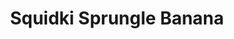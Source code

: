 ---
slug: squidki-sprungle-banana
title: Squidki Sprungle Banana
description: "Squidki Sprungle Banana is an exciting online game. Play for free directly in your browser!"
icon: /images/new_mods/Sprunki Sprungle Banana.png
url: https://wowtbc.net/sprunkin/sprunki-sprungle-banana/index.html
previewImage: /images/new_mods/Sprunki Sprungle Banana.png
type: new mods

# SEO配置
seo:
  title: "Squidki Sprungle Banana - Play Free Online Game | Fun Browser Games"
  description: "Squidki Sprungle Banana - Play this fun online game for free in your browser. No download required!"
  ogImage: "/images/new_mods/Sprunki Sprungle Banana.png"
  keywords: "squidki-sprungle-banana, online game, browser game, free game, new mods game, play online"

videoUrls:
  - https://www.youtube.com/embed/example1
  - https://www.youtube.com/embed/example2

whyPlay:
  title: "Why Play Squidki Sprungle Banana?"
  items:
    - "Immersive Gameplay: Squidki Sprungle Banana offers an engaging and immersive gaming experience that will keep you entertained for hours"
    - "Challenging Levels: Test your skills with increasingly difficult challenges and obstacles"
    - "Beautiful Graphics: Enjoy stunning visuals and smooth animations that bring the game world to life"
    - "Regular Updates: New content and features are added regularly to keep the game fresh and exciting"
    - "Free to Play: Experience all the fun without spending a penny"
    - "Community Features: Connect with other players, share strategies, and compete for high scores"
    - "Cross-Platform: Play on any device with a web browser, no downloads required"

features:
  title: "Key Features of Squidki Sprungle Banana"
  image: "/images/new_mods/Sprunki Sprungle Banana.png"
  items:
    - "Intuitive Controls: Easy to learn controls make Squidki Sprungle Banana accessible for players of all skill levels"
    - "Multiple Game Modes: Enjoy various gameplay options that provide different challenges and experiences"
    - "Character Customization: Personalize your gaming experience with unique characters and items"
    - "Achievement System: Complete special tasks to earn rewards and recognition"
    - "Leaderboards: Compete with players worldwide and see who can achieve the highest scores"

characteristics:
  title: "Game Characteristics"
  image: "/images/new_mods/Sprunki Sprungle Banana.png"
  items:
    - "Genre: New mods game with elements of strategy and skill"
    - "Difficulty: Suitable for both casual gamers and those seeking a challenge"
    - "Play Time: Quick sessions or extended gameplay, depending on your preference"
    - "Art Style: Vibrant and engaging visuals that enhance the gaming experience"
    - "Sound Design: Immersive audio that complements the gameplay perfectly"

info: "Squidki Sprungle Banana is an exciting online game that offers players a unique and engaging gaming experience. With its intuitive controls, stunning visuals, and challenging gameplay, Squidki Sprungle Banana provides hours of entertainment for players of all ages and skill levels. Whether you're looking for a quick gaming session during a break or an extended play session, Squidki Sprungle Banana delivers an immersive experience that will keep you coming back for more. The game features multiple levels of increasing difficulty, ensuring that players are constantly challenged as they progress. With regular updates adding new content and features, Squidki Sprungle Banana remains fresh and exciting, providing endless entertainment options for its growing community of players."

howToPlayIntro: "Welcome to Squidki Sprungle Banana! This guide will walk you through the basics and help you master the game. Whether you're a beginner or looking to improve your skills, these tips and instructions will enhance your gaming experience."

howToPlaySteps:
  - title: "Getting Started"
    description: "Begin your Squidki Sprungle Banana adventure by familiarizing yourself with the controls. Use your keyboard or mouse to navigate through the game interface. The tutorial will guide you through the basic mechanics and help you understand the objectives."
  - title: "Understanding the Objectives"
    description: "In Squidki Sprungle Banana, your main goal is to progress through levels by completing specific objectives. Each level presents unique challenges that require different strategies and approaches."
  - title: "Mastering the Controls"
    description: "Practice using the controls to improve your precision and reaction time. Squidki Sprungle Banana requires quick reflexes and strategic thinking to overcome obstacles and defeat opponents."
  - title: "Utilizing Power-ups"
    description: "Collect power-ups throughout the game to enhance your abilities and overcome difficult challenges. Each power-up offers unique advantages that can be crucial for success."
  - title: "Developing Strategies"
    description: "As you progress in Squidki Sprungle Banana, develop effective strategies for different scenarios. Analyze patterns, anticipate challenges, and adapt your approach to maximize your performance."

faq:
  title: "Frequently Asked Questions about Squidki Sprungle Banana"
  items:
    - question: "Is Squidki Sprungle Banana free to play?"
      answer: "Yes, Squidki Sprungle Banana is completely free to play directly in your web browser. No downloads or purchases are required to enjoy the full game experience."
    - question: "Can I play Squidki Sprungle Banana on mobile devices?"
      answer: "Yes, Squidki Sprungle Banana is optimized for both desktop and mobile play. You can enjoy the game on any device with a web browser and internet connection."
    - question: "Are there any in-game purchases?"
      answer: "While Squidki Sprungle Banana is free to play, there may be optional in-game purchases available for cosmetic items or additional features that don't affect core gameplay."
    - question: "How often is Squidki Sprungle Banana updated?"
      answer: "The developers regularly update Squidki Sprungle Banana with new content, features, and improvements based on player feedback and game performance."
    - question: "Can I play Squidki Sprungle Banana offline?"
      answer: "Currently, Squidki Sprungle Banana requires an internet connection to play as it's a browser-based online game."
    - question: "Is Squidki Sprungle Banana suitable for children?"
      answer: "Yes, Squidki Sprungle Banana is designed to be family-friendly and suitable for players of all ages."
    - question: "How do I report bugs or issues?"
      answer: "If you encounter any problems while playing Squidki Sprungle Banana, you can report them through the game's support page or contact the developers directly through their website."
    - question: "Still Have Questions?"
      answer: "If you have additional questions about Squidki Sprungle Banana that aren't covered in this FAQ, please visit our support center or contact our customer service team for assistance."
---